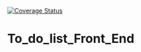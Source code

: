 [![Coverage Status](https://coveralls.io/repos/github/kagabof/To_do_list_Front_End/badge.svg?branch=develop)](https://coveralls.io/github/kagabof/To_do_list_Front_End?branch=develop)

# To_do_list_Front_End